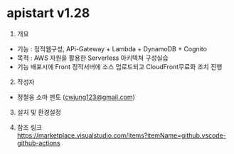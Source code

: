 # apistart v1.28
 
1. 개요 
- 기능 : 정적웹구성, APi-Gateway + Lambda + DynamoDB + Cognito 
- 목적 : AWS 자원을 활용한 Serverless 아키텍쳐 구성실습  
- 기능 
  배포시에 Front 정적서버에 소스 업로드되고 CloudFront무료화 조치 진행  

2. 작성자   
-  정철웅 소마 멘토 (cwjung123@gmail.com)

3. 설치 및 환경설정   
 
4. 참조 링크    
https://marketplace.visualstudio.com/items?itemName=github.vscode-github-actions  